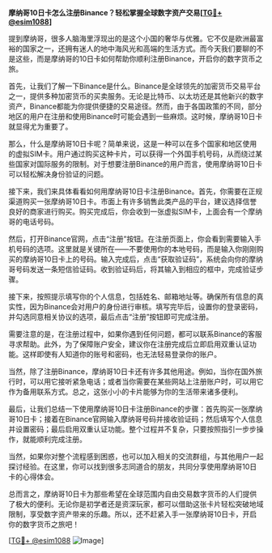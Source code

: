 **摩纳哥10日卡怎么注册Binance？轻松掌握全球数字资产交易[[TG💪+ @esim1088](https://t.me/s/esim1088)]**

提到摩纳哥，很多人脑海里浮现出的是这个小国的奢华与优雅。它不仅是欧洲最富裕的国家之一，还拥有迷人的地中海风光和高端的生活方式。而今天我们要聊的不是这些，而是摩纳哥的10日卡如何帮助你顺利注册Binance，开启你的数字货币之旅。

首先，让我们了解一下Binance是什么。Binance是全球领先的加密货币交易平台之一，提供多种加密货币的买卖服务。无论是比特币、以太坊还是其他新兴的数字资产，Binance都能为你提供便捷的交易途径。然而，由于各国政策的不同，部分地区的用户在注册和使用Binance时可能会遇到一些麻烦。这时候，摩纳哥10日卡就显得尤为重要了。

那么，什么是摩纳哥10日卡呢？简单来说，这是一种可以在多个国家和地区使用的虚拟SIM卡。用户通过购买这种卡片，可以获得一个外国手机号码，从而绕过某些国家对国际服务的限制。对于想要注册Binance的用户而言，使用摩纳哥10日卡可以轻松解决身份验证的问题。

接下来，我们来具体看看如何用摩纳哥10日卡注册Binance。首先，你需要在正规渠道购买一张摩纳哥10日卡。市面上有许多销售此类产品的平台，建议选择信誉良好的商家进行购买。购买完成后，你会收到一张虚拟SIM卡，上面会有一个摩纳哥的电话号码。

然后，打开Binance官网，点击“注册”按钮。在注册页面上，你会看到需要输入手机号码的选项。这里就是关键所在——不要使用你的本地号码，而是输入你刚刚购买的摩纳哥10日卡上的号码。输入完成后，点击“获取验证码”，系统会向你的摩纳哥号码发送一条短信验证码。收到验证码后，将其输入到相应的框中，完成验证步骤。

接下来，按照提示填写你的个人信息，包括姓名、邮箱地址等。确保所有信息的真实性，因为Binance会对用户的身份进行审核。填写完毕后，设置你的登录密码，并勾选同意相关协议的选项，最后点击“注册”按钮即可完成注册。

需要注意的是，在注册过程中，如果你遇到任何问题，都可以联系Binance的客服寻求帮助。此外，为了保障账户安全，建议你在注册完成后立即启用双重认证功能。这样即使有人知道你的账号和密码，也无法轻易登录你的账户。

当然，除了注册Binance，摩纳哥10日卡还有许多其他用途。例如，当你在国外旅行时，可以用它接听紧急电话；或者当你需要在某些网站上注册账户时，可以用它作为备用联系方式。总之，这张小小的卡片能够为你的生活带来诸多便利。

最后，让我们总结一下使用摩纳哥10日卡注册Binance的步骤：首先购买一张摩纳哥10日卡；接着在Binance官网输入摩纳哥号码并接收验证码；然后填写个人信息并设置密码；最后启用双重认证功能。整个过程并不复杂，只要按照指引一步步操作，就能顺利完成注册。

当然，如果你对整个流程感到困惑，也可以加入相关的交流群组，与其他用户一起探讨经验。在这里，你可以找到很多志同道合的朋友，共同分享使用摩纳哥10日卡的心得体会。

总而言之，摩纳哥10日卡为那些希望在全球范围内自由交易数字货币的人们提供了极大的便利。无论你是初学者还是资深玩家，都可以借助这张卡片轻松突破地域限制，享受数字资产带来的乐趣。所以，还不赶紧入手一张摩纳哥10日卡，开启你的数字货币之旅吧！

[[TG💪+ @esim1088](https://t.me/s/esim1088) ![Image](https://i.postimg.cc/4NQfJmqS/Snipaste-2025-05-13-00-14-12.png)]